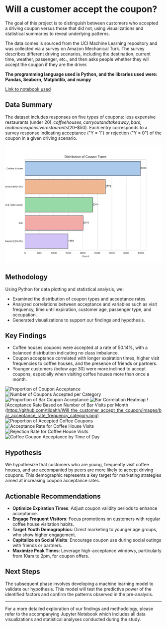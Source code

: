 # Will a customer accept the coupon? 

The goal of this project is to distinguish between customers who accepted a driving coupon versus those that did not, using visualizations and statistical summaries to reveal underlying patterns.

The data comes is sourced from the UCI Machine Learning repository and was collected via a survey on Amazon Mechanical Turk. The survey describes different driving scenarios, including the destination, current time, weather, passenger, etc., and then asks people whether they will accept the coupon if they are the driver.

**The programming language used is Python, and the libraries used were: Pandas, Seaborn, Matplotlib, and numpy**

[Link to notebook used](https://github.com/tildahh/Will_the_customer_accept_the_coupon/prompt.ipynb)

## Data Summary

The dataset includes responses on five types of coupons: less expensive restaurants (under $20), coffee houses, carry out and take away, bars, and more expensive restaurants ($20–$50). Each entry corresponds to a survey response indicating acceptance ("Y = 1") or rejection ("Y = 0") of the coupon in a given driving scenario.

![Distribution of Coupon Types](/images/coupon_distribution.png)

## Methodology

Using Python for data plotting and statistical analysis, we:
- Examined the distribution of coupon types and acceptance rates.
- Analyzed correlations between acceptance and variables such as visit frequency, time until expiration, customer age, passenger type, and occupation.
- Generated visualizations to support our findings and hypothesis.

## Key Findings

- Coffee houses coupons were accepted at a rate of 50.14%, with a balanced distribution indicating no class imbalance.
- Coupon acceptance correlated with longer expiration times, higher visit frequencies to coffee houses, and the presence of friends or partners.
- Younger customers (below age 30) were more inclined to accept coupons, especially when visiting coffee houses more than once a month.

![Proportion of Coupon Acceptance](https://github.com/tildahh/Will_the_customer_accept_the_coupon/images/all_coupon_acceptance.png)
![Number of Coupons Accepted per Category](https://github.com/tildahh/Will_the_customer_accept_the_coupon/images/all_coupons_acceptance_ratio.png)
![Proportion of Bar Coupon Acceptance](https://github.com/tildahh/Will_the_customer_accept_the_coupon/images/bar_coupon_acceptance.png)
![Bar Correlation Heatmap](https://github.com/tildahh/Will_the_customer_accept_the_coupon/images/bar_correlation_heatmap.png)
![Acceptance Rate Based on Number of Bar Visits per Month (https://github.com/tildahh/Will_the_customer_accept_the_coupon/images/bar_acceptance_rate_frequency_category.png)
![Proportion of Accepted Coffee Coupons](https://github.com/tildahh/Will_the_customer_accept_the_coupon/images/coffee_coupon_acceptance.png)
![Acceptance Rate for Coffee House Visits](https://github.com/tildahh/Will_the_customer_accept_the_coupon/images/coffee_acceptance_rate_frequency_detailed.png)
![Rejection Rate for Coffee House Visits](https://github.com/tildahh/Will_the_customer_accept_the_coupon/images/to/coffee_rejection_rate.png)
![Coffee Coupon Acceptance by Time of Day](https://github.com/tildahh/Will_the_customer_accept_the_coupon/images/to/coffee_acceptance_by_time.png)

## Hypothesis

We hypothesize that customers who are young, frequently visit coffee houses, and are accompanied by peers are more likely to accept driving coupons. This demographic represents a key target for marketing strategies aimed at increasing coupon acceptance rates.

## Actionable Recommendations

- **Optimize Expiration Times**: Adjust coupon validity periods to enhance acceptance.
- **Engage Frequent Visitors**: Focus promotions on customers with regular coffee house visitation habits.
- **Target Youth Demographics**: Direct marketing to younger age groups, who show higher engagement.
- **Capitalize on Social Visits**: Encourage coupon use during social outings with friends or partners.
- **Maximize Peak Times**: Leverage high-acceptance windows, particularly from 10am to 2pm, for coupon offers.

## Next Steps

The subsequent phase involves developing a machine learning model to validate our hypothesis. This model will test the predictive power of the identified factors and confirm the patterns observed in the pre-analysis.

---

For a more detailed exploration of our findings and methodology, please refer to the accompanying Jupyter Notebook which includes all data visualizations and statistical analyses conducted during the study.
